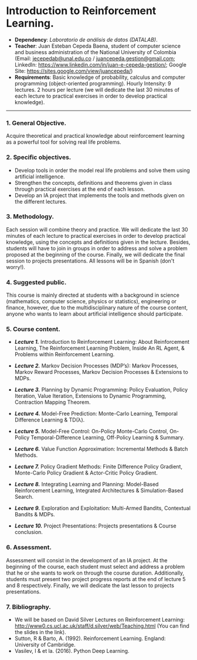  
# Introduction to Reinforcement Learning.
* **Dependency**: *Laboratorio de análisis de datos (DATALAB)*.
* **Teacher**: Juan Esteban Cepeda Baena, student of computer science and business administration of the National University of Colombia (Email: jecepedab@unal.edu.co / juancepeda.gestion@gmail.com; LinkedIn: https://www.linkedin.com/in/juan-e-cepeda-gestion/; Google Site: https://sites.google.com/view/juancepeda/)
* **Requirements**: Basic knowledge of probability, calculus and computer programming (object-oriented programming).
Hourly Intensity: 9 lectures. 2 hours per lecture (we will dedicate the last 30 minutes of each lecture to practical exercises in order to develop practical knowledge).
---

### 1. General Objective.
Acquire theoretical and practical knowledge about reinforcement learning as a powerful tool for solving real life problems.


### 2. Specific objectives.
* Develop tools in order the model real life problems and solve them using artificial intelligence.
* Strengthen the concepts, definitions and theorems given in class through practical exercises at the end of each lesson.
* Develop an IA project that implements the tools and methods given on the different lectures.

### 3. Methodology.

Each session will combine theory and practice. We will dedicate the last 30 minutes of each lecture to practical exercises in order to develop practical knowledge, using the concepts and definitions given in the lecture. Besides, students will have to join in groups in order to address and solve a problem proposed at the beginning of the course. Finally, we will dedicate the final session to projects presentations. All lessons will be in Spanish (don't worry!).

### 4. Suggested public.

This course is mainly directed at students with a background in science (mathematics, computer science, physics or statistics), engineering or finance, however, due to the multidisciplinary nature of the course content, anyone who wants to learn about artificial intelligence should participate. 

### 5. Course content.

* ***Lecture 1.*** Introduction to Reinforcement Learning: About Reinforcement Learning, The Reinforcement Learning Problem, Inside An RL Agent, & Problems within Reinforcement Learning.

* ***Lecture 2.*** Markov Decision Processes (MDP’s): Markov Processes, Markov Reward Processes, Markov Decision Processes & Extensions to MDPs.

* ***Lecture 3.*** Planning by Dynamic Programming: Policy Evaluation, Policy Iteration, Value Iteration, Extensions to Dynamic Programming, Contraction Mapping Theorem.

* ***Lecture 4.*** Model-Free Prediction: Monte-Carlo Learning, Temporal Difference Learning & TD(λ).

* ***Lecture 5.*** Model-Free Control: On-Policy Monte-Carlo Control, On-Policy Temporal-Difference Learning, Off-Policy Learning & Summary.

* ***Lecture 6.*** Value Function Approximation: Incremental Methods & Batch Methods.

* ***Lecture 7.*** Policy Gradient Methods: Finite Difference Policy Gradient, Monte-Carlo Policy Gradient & Actor-Critic Policy Gradient.

* ***Lecture 8.*** Integrating Learning and Planning: Model-Based Reinforcement Learning, Integrated Architectures & Simulation-Based Search.

* ***Lecture 9.*** Exploration and Exploitation: Multi-Armed Bandits, Contextual Bandits & MDPs.

* ***Lecture 10.*** Project Presentations: Projects presentations & Course conclusion.

### 6. Assessment.

Assessment will consist in the development of an IA project. At the beginning of the course, each student must select and address a problem that he or she wants to work on through the course duration. Additionally, students must present two project progress reports at the end of lecture 5 and 8 respectively. Finally, we will dedicate the last lesson to projects presentations.

### 7. Bibliography.

* We will be based on David Silver Lectures on Reinforcement Learning: http://www0.cs.ucl.ac.uk/staff/d.silver/web/Teaching.html (You can find the slides in the link).
* Sutton, R & Barto, A. (1992). Reinforcement Learning. England: University of Cambridge.
* Vasilev, I & et la. (2016). Python Deep Learning.


